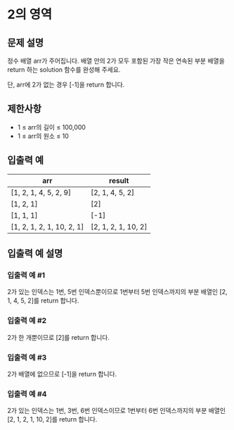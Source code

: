 # 2의 영역


## 문제 설명
정수 배열 arr가 주어집니다. 배열 안의 2가 모두 포함된 가장 작은 연속된 부분 배열을 return 하는 solution 함수를 완성해 주세요.

단, arr에 2가 없는 경우 [-1]을 return 합니다.

## 제한사항
- 1 ≤ arr의 길이 ≤ 100,000
- 1 ≤ arr의 원소 ≤ 10

## 입출력 예
|arr|result|
|-|-|
|[1, 2, 1, 4, 5, 2, 9]|[2, 1, 4, 5, 2]|
|[1, 2, 1]|[2]|
|[1, 1, 1]|[-1]|
|[1, 2, 1, 2, 1, 10, 2, 1]|[2, 1, 2, 1, 10, 2]|

## 입출력 예 설명

### 입출력 예 #1
2가 있는 인덱스는 1번, 5번 인덱스뿐이므로 1번부터 5번 인덱스까지의 부분 배열인 [2, 1, 4, 5, 2]를 return 합니다.

### 입출력 예 #2
2가 한 개뿐이므로 [2]를 return 합니다.

### 입출력 예 #3
2가 배열에 없으므로 [-1]을 return 합니다.

### 입출력 예 #4
2가 있는 인덱스는 1번, 3번, 6번 인덱스이므로 1번부터 6번 인덱스까지의 부분 배열인 [2, 1, 2, 1, 10, 2]를 return 합니다.
